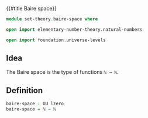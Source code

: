 {{#title  Baire space}}

```agda
module set-theory.baire-space where

open import elementary-number-theory.natural-numbers

open import foundation.universe-levels
```

## Idea

The Baire space is the type of functions `ℕ → ℕ`.

## Definition

```agda
baire-space : UU lzero
baire-space = ℕ → ℕ
```
